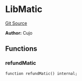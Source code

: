 # LibMatic
[Git Source](https://github.com/KlimaDAO/klimadao-solidity/blob/36109e4551048e978d232da5905a9cf6eaf3e3e2/src/infinity/libraries/Token/LibMatic.sol)

**Author:**
Cujo


## Functions
### refundMatic


```solidity
function refundMatic() internal;
```

